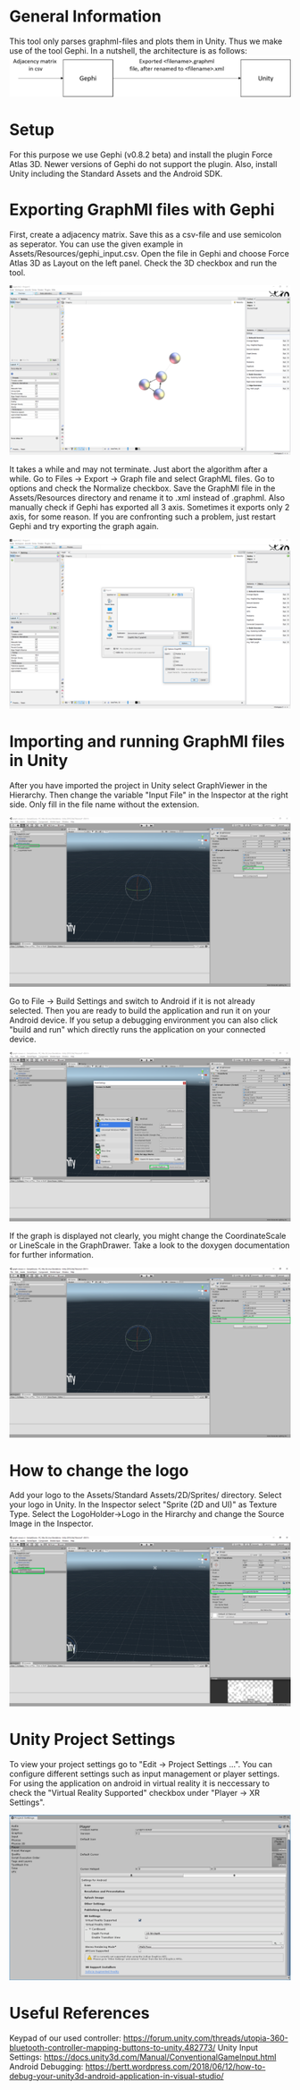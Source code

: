 # General Information
This tool only parses graphml-files and plots them in Unity. Thus we make use of the tool Gephi. 
In a nutshell, the architecture is as follows: 
![screenshot](/Images/architecture.png?raw=true "Architecture")

# Setup
For this purpose we use Gephi (v0.8.2 beta) and install the plugin Force Atlas 3D. Newer versions of 
Gephi do not support the plugin. 
Also, install Unity including the Standard Assets and the Android SDK. 

# Exporting GraphMl files with Gephi
First, create a adjacency matrix. Save this as a csv-file and use semicolon as seperator. You can use
the given example in Assets/Resources/gephi_input.csv.
Open the file in Gephi and choose Force Atlas 3D as Layout on the left panel. Check the 3D checkbox
and run the tool.

![screenshot](/Images/gephi_1.PNG?raw=true "Gephi Screenshot 1")

It takes a while and may not terminate. Just abort the algorithm after a while. 
Go to Files -> Export -> Graph file and select GraphML files. Go to options and check the Normalize 
checkbox. Save the GraphMl file in the Assets/Resources directory and rename it to <filename>.xml instead of 
<filename>.graphml. Also manually check if Gephi has exported all 3 axis. Sometimes it exports only 2 axis, for some reason.
If you are confronting such a problem, just restart Gephi and try exporting the graph again.

![screenshot](/Images/gephi_2.PNG?raw=true "Gephi Screenshot 2")

# Importing and running GraphMl files in Unity
After you have imported the project in Unity select GraphViewer in the Hierarchy. Then change the 
variable "Input File" in the Inspector at the right side. Only fill in the file name without the 
extension. 

![screenshot](/Images/unity_1.PNG?raw=true "Unity Screenshot 1")

Go to File -> Build Settings and switch to Android if it is not already selected. Then you are 
ready to build the application and run it on your Android device. If you setup a debugging environment
you can also click "build and run" which directly runs the application on your connected device. 

![screenshot](/Images/unity_2.PNG?raw=true "Unity Screenshot 2")

If the graph is displayed not clearly, you might change the CoordinateScale or LineScale in the 
GraphDrawer. Take a look to the doxygen documentation for further information.

![screenshot](/Images/unity_3.PNG?raw=true "Unity Screenshot 3")

# How to change the logo
Add your logo to the Assets/Standard Assets/2D/Sprites/ directory. Select your logo 
in Unity. In the Inspector select "Sprite (2D and UI)" as Texture Type. 
Select the LogoHolder->Logo in the Hirarchy and change the Source Image in the Inspector.

![screenshot](/Images/unity_4.PNG?raw=true "Unity Screenshot 4")

# Unity Project Settings
To view your project settings go to "Edit -> Project Settings ...". You can configure different settings such as 
input management or player settings. 
For using the application on android in virtual reality it is neccessary to check the "Virtual Reality Supported"
checkbox under "Player -> XR Settings".

![screenshot](/Images/unity_5.PNG?raw=true "Unity Screenshot 5")

# Useful References
Keypad of our used controller: https://forum.unity.com/threads/utopia-360-bluetooth-controller-mapping-buttons-to-unity.482773/
Unity Input Settings: https://docs.unity3d.com/Manual/ConventionalGameInput.html
Android Debugging: https://bertt.wordpress.com/2018/06/12/how-to-debug-your-unity3d-android-application-in-visual-studio/





